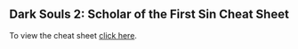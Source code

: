 ## Dark Souls 2: Scholar of the First Sin Cheat Sheet

To view the cheat sheet [click here](http://xenevel.github.io/dark-souls-2-sotfs-cheat-sheet).
